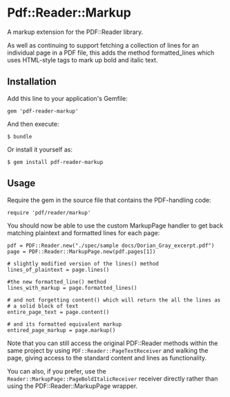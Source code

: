 # Pdf::Reader::Markup

A markup extension for the PDF::Reader library.

As well as continuing to support fetching a collection of lines for an 
individual page in a PDF file, this adds the method formatted_lines
which uses HTML-style tags to mark up bold and italic text.

## Installation

Add this line to your application's Gemfile:

    gem 'pdf-reader-markup'

And then execute:

    $ bundle

Or install it yourself as:

    $ gem install pdf-reader-markup

## Usage

Require the gem in the source file that contains the PDF-handling code:

    require 'pdf/reader/markup'

You should now be able to use the custom MarkupPage handler to get back 
matching plaintext and formatted lines for each page:

    pdf = PDF::Reader.new("./spec/sample docs/Dorian_Gray_excerpt.pdf")
    page = PDF::Reader::MarkupPage.new(pdf.pages[1])
    
    # slightly modified version of the lines() method 
    lines_of_plaintext = page.lines()
    
    #the new formatted_line() method
    lines_with_markup = page.formatted_lines()
    
    # and not forgetting content() which will return the all the lines as
    # a solid block of text
    entire_page_text = page.content()
    
    # and its formatted equivalent markup
    entired_page_markup = page.markup()
    
Note that you can still access the original PDF::Reader methods within the 
same project by using `PDF::Reader::PageTextReceiver` and walking the page,
giving access to the standard content and lines as functionality.

You can also, if you prefer, use the 
`Reader::MarkupPage::PageBoldItalicReceiver` receiver directly rather than 
using the PDF::Reader::MarkupPage wrapper.
